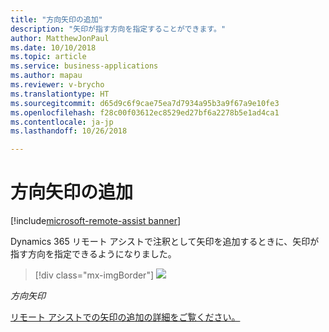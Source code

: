 ```yaml
---
title: "方向矢印の追加"
description: "矢印が指す方向を指定することができます。"
author: MatthewJonPaul
ms.date: 10/10/2018
ms.topic: article
ms.service: business-applications
ms.author: mapau
ms.reviewer: v-brycho
ms.translationtype: HT
ms.sourcegitcommit: d65d9c6f9cae75ea7d7934a95b3a9f67a9e10fe3
ms.openlocfilehash: f28c00f03612ec8529ed27bf6a2278b5e1ad4ca1
ms.contentlocale: ja-jp
ms.lasthandoff: 10/26/2018

---
```


# <a name="add-directional-arrows"></a>方向矢印の追加

[!include[microsoft-remote-assist banner](../includes/microsoft-remote-assist.md)]

Dynamics 365 リモート アシストで注釈として矢印を追加するときに、矢印が指す方向を指定できるようになりました。

> [!div class="mx-imgBorder"]
> ![](media/d729ab4910f718be12a04ec1972c02f5.jpg)

*方向矢印*


[リモート アシストでの矢印の追加の詳細をご覧ください。](https://docs.microsoft.com/dynamics365/mixed-reality/remote-assist/user-guide)

